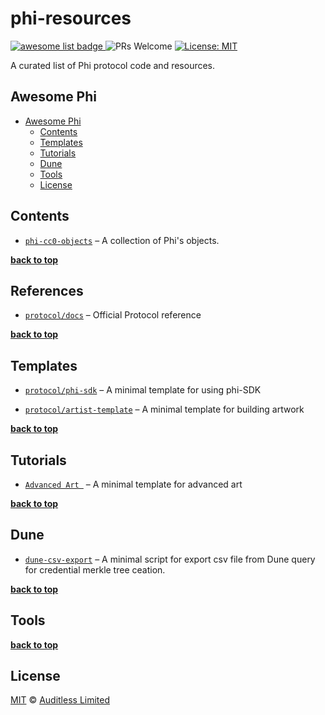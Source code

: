 # phi-resources

<a href="https://github.com/sindresorhus/awesome"> <img alt="awesome list badge" src="https://cdn.rawgit.com/sindresorhus/awesome/d7305f38d29fed78fa85652e3a63e154dd8e8829/media/badge.svg"> </a> ![PRs Welcome](https://img.shields.io/badge/PRs-welcome-green.svg) [![License: MIT](https://img.shields.io/badge/License-MIT-yellow.svg)](https://github.com/auditless/awesome-cairo/blob/main/LICENSE)

A curated list of Phi protocol code and resources.

## Awesome Phi

- [Awesome Phi](#awesome-phi-----)
  - [Contents](#contents)
  - [Templates](#templates)
  - [Tutorials](#tutorials)
  - [Dune](#dune)
  - [Tools](#tools)
  - [License](#license)

## Contents

- [`phi-cc0-objects`](https://github.com/PHI-LABS-INC/phi-objects) – A collection of Phi's objects.

**[back to top](#contents)**

## References

- [`protocol/docs`](https://github.com/) – Official Protocol reference

**[back to top](#contents)**

## Templates

- [`protocol/phi-sdk`](https://github.com/ZaK3939/phi-sdk-example) – A minimal template for using phi-SDK

- [`protocol/artist-template`](https://github.com/PHI-LABS-INC/artist-template) – A minimal template for building artwork

**[back to top](#contents)**

## Tutorials

- [`Advanced Art `](https://docs.philand.xyz/explore-phi/case-study/advanced-art-gasfire) – A minimal template for advanced art

**[back to top](#contents)**

## Dune

- [`dune-csv-export`](https://github.com/PHI-LABS-INC/dune-csv-export) – A minimal script
  for export csv file from Dune query for credential merkle tree ceation.

**[back to top](#contents)**

## Tools

**[back to top](#contents)**

## License

[MIT](https://github.com/auditless/cairo-template/blob/main/LICENSE) © [Auditless Limited](https://www.auditless.com)
